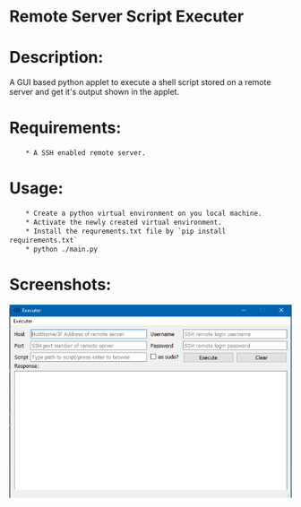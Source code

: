 # Remote Server Script Executer

# Description:

A GUI based python applet to execute a shell script stored on a remote server and get it's output shown in the applet.


# Requirements:

	    
	    * A SSH enabled remote server.
	    

# Usage:

        * Create a python virtual environment on you local machine.
        * Activate the newly created virtual environment.
        * Install the requrements.txt file by `pip install requirements.txt`
        * python ./main.py
	
# Screenshots:

![1](/img/demo.png)
